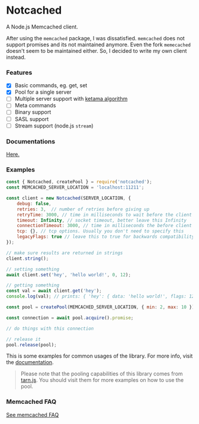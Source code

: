 # Notcached
A Node.js Memcached client.

After using the `memcached` package, I was dissatisfied. `memcached` does not support promises and its not maintained anymore.
Even the fork `memecached` doesn't seem to be maintained either. So, I decided to write my own client instead.

### Features
- [x] Basic commands, eg. get, set
- [x] Pool for a single server
- [ ] Multiple server support with [ketama algorithm](https://www.metabrew.com/article/libketama-consistent-hashing-algo-memcached-clients)
- [ ] Meta commands
- [ ] Binary support
- [ ] SASL support
- [ ] Stream support (node.js `stream`)

### Documentations
[Here.](https://takase1121.github.io/notcached)

### Examples
```js
const { Notcached, createPool } = require('notcached');
const MEMCACHED_SERVER_LOCATION = 'localhost:11211';

const client = new Notcached(SERVER_LOCATION, {
    debug: false,
    retries: 3,  // number of retries before giving up
    retryTime: 3000, // time in milliseconds to wait before the client attempt to reconnect
    timeout: Infinity, // socket timeout, better leave this Infinity
    connectionTimeout: 3000, // time in milliseconds the before client tries to reconnect
    tcp: {}, // tcp options. Usually you don't need to specify this
    legacyFlags: true // leave this to true for backwards compatibility. Please see FAQ
});

// make sure results are returned in strings
client.string();

// setting something
await client.set('hey', 'hello world!', 0, 12);

// getting something
const val = await client.get('hey');
console.log(val); // prints: { 'hey': { data: 'hello world!', flags: 12 } }

const pool = createPool(MEMCACHED_SERVER_LOCATION, { min: 2, max: 10 }); // the pool options accept tarn.js options

const connection = await pool.acquire().promise;

// do things with this connection

// release it
pool.release(pool);
```

This is some examples for common usages of the library. For more info, visit the [documentation](https://takase1121.github.io/notcached).

> Please note that the pooling capabilities of this library comes from [tarn.js](https://github.com/Vincit/tarn.js). You should visit them for more examples on how to use the pool.


### Memcached FAQ
[See memcached FAQ](https://github.com/takase1121/notcached/blob/master/FAQ.md)